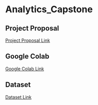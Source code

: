 # Analytics_Capstone

## Project Proposal 
[Project Proposal Link](https://docs.google.com/presentation/d/1YCPXPye0yBwvGRCCgYu--sPzDZ95viQ4dNNc1-T2edk/edit?slide=id.g38d6c9e7b5d_0_14#slide=id.g38d6c9e7b5d_0_14)

## Google Colab
[Google Colab Link](Analytics_Capstone.ipynb)

## Dataset
[Dataset Link](Fuel_Consumption_and_Cost.csv) 
